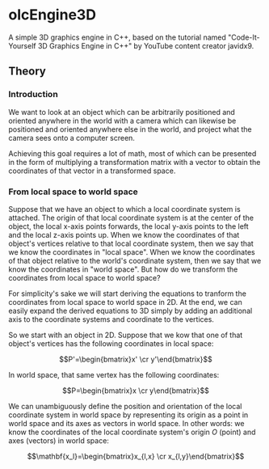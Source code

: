 # olcEngine3D

A simple 3D graphics engine in C++, based on the tutorial named "Code-It-Yourself 3D Graphics Engine in C++"
by YouTube content creator javidx9.

## Theory

### Introduction

We want to look at an object which can be arbitrarily positioned and oriented anywhere in the world
with a camera which can likewise be positioned and oriented anywhere else in the world, and project
what the camera sees onto a computer screen.

Achieving this goal requires a lot of math, most of which can be presented in the form of multiplying
a transformation matrix with a vector to obtain the coordinates of that vector in a transformed space.

### From local space to world space

Suppose that we have an object to which a local coordinate system is attached. The origin of that local
coordinate system is at the center of the object, the local x-axis points forwards, the local y-axis
points to the left and the local z-axis points up. When we know the coordinates of that object's vertices
relative to that local coordinate system, then  we say that we know the coordinates in "local space".
When we know the coordinates of that object relative to the world's coordinate system, then we say that
we know the coordinates in "world space". But how do we transform the coordinates from local space
to world space?

For simplicity's sake we will start deriving the equations to tranform the coordinates from local
space to world space in 2D. At the end, we can easily expand the derived equations to 3D simply
by adding an additional axis to the coordinate systems and coordinate to the vertices.

So we start with an object in 2D. Suppose that we kow that one of that object's vertices has the
following coordinates in local space:

$$P'=\begin{bmatrix}x' \cr y'\end{bmatrix}$$

In world space, that same vertex has the following coordinates:

$$P=\begin{bmatrix}x \cr y\end{bmatrix}$$

We can unambiguously define the position and orientation of the local coordinate system in world
space by representing its origin as a point in world space and its axes as vectors in world space.
In other words: we know the coordinates of the local coordinate system's origin $O$ (point) and axes
(vectors) in world space:

$$\mathbf{x_l}=\begin{bmatrix}x_{l,x} \cr x_{l,y}\end{bmatrix}$$

